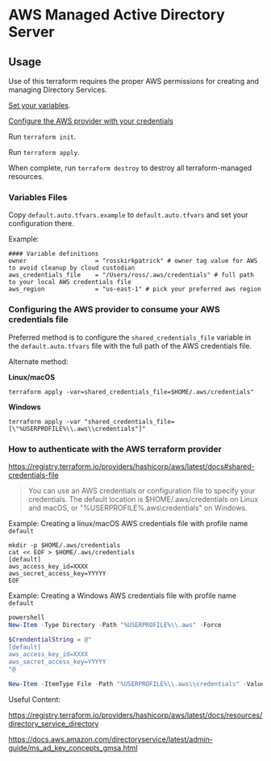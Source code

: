 # AWS Managed Active Directory Server


## Usage
Use of this terraform requires the proper AWS permissions for creating and managing Directory Services.

[Set your variables](#variables-files).

[Configure the AWS provider with your credentials](#configuring-the-aws-provider-to-consume-your-aws-credentials-file)

Run `terraform init`. 

Run `terraform apply`. 

When complete, run `terraform destroy` to destroy all terraform-managed resources.

### Variables Files
Copy `default.auto.tfvars.example` to `default.auto.tfvars` and set your configuration there.

Example:
```
#### Variable definitions
owner                   = "rosskirkpatrick" # owner tag value for AWS to avoid cleanup by cloud custodian
aws_credentials_file    = "/Users/ross/.aws/credentials" # full path to your local AWS credentials file
aws_region              = "us-east-1" # pick your preferred aws region
```

### Configuring the AWS provider to consume your AWS credentials file

Preferred method is to configure the `shared_credentials_file` variable in the `default.auto.tfvars` file with the full path of the AWS credentials file. 

Alternate method:

**Linux/macOS**

`terraform apply -var=shared_credentials_file=$HOME/.aws/credentials"`

**Windows**

`terraform apply -var "shared_credentials_file=[\"%USERPROFILE%\\.aws\\credentials"]"`


### How to authenticate with the AWS terraform provider
https://registry.terraform.io/providers/hashicorp/aws/latest/docs#shared-credentials-file

> You can use an AWS credentials or configuration file to specify your credentials. The default location is $HOME/.aws/credentials on Linux and macOS, or "%USERPROFILE%\.aws\credentials" on Windows. 


Example: Creating a linux/macOS AWS credentials file with profile name `default`

```shell
mkdir -p $HOME/.aws/credentials
cat << EOF > $HOME/.aws/credentials
[default]
aws_access_key_id=XXXX
aws_secret_access_key=YYYYY
EOF
```


Example: Creating a Windows AWS credentials file with profile name `default`

```powershell
powershell
New-Item -Type Directory -Path "%USERPROFILE%\\.aws" -Force

$CrendentialString = @" 
[default]
aws_access_key_id=XXXX
aws_secret_access_key=YYYYY
"@

New-Item -ItemType File -Path "%USERPROFILE%\\.aws\\credentials" -Value $CredentialString
```



Useful Content:

https://registry.terraform.io/providers/hashicorp/aws/latest/docs/resources/directory_service_directory

https://docs.aws.amazon.com/directoryservice/latest/admin-guide/ms_ad_key_concepts_gmsa.html